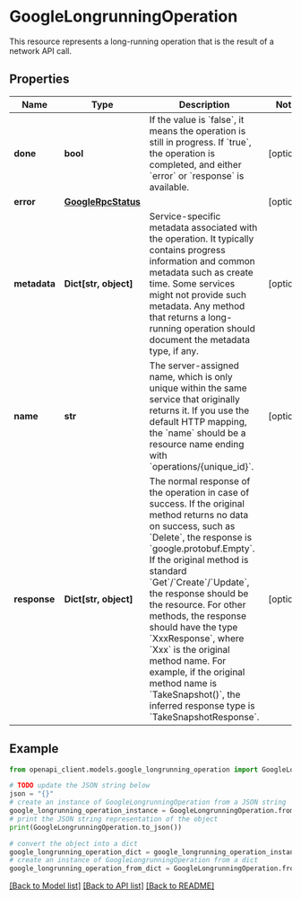 # GoogleLongrunningOperation

This resource represents a long-running operation that is the result of a network API call.

## Properties

Name | Type | Description | Notes
------------ | ------------- | ------------- | -------------
**done** | **bool** | If the value is &#x60;false&#x60;, it means the operation is still in progress. If &#x60;true&#x60;, the operation is completed, and either &#x60;error&#x60; or &#x60;response&#x60; is available. | [optional] 
**error** | [**GoogleRpcStatus**](GoogleRpcStatus.md) |  | [optional] 
**metadata** | **Dict[str, object]** | Service-specific metadata associated with the operation. It typically contains progress information and common metadata such as create time. Some services might not provide such metadata. Any method that returns a long-running operation should document the metadata type, if any. | [optional] 
**name** | **str** | The server-assigned name, which is only unique within the same service that originally returns it. If you use the default HTTP mapping, the &#x60;name&#x60; should be a resource name ending with &#x60;operations/{unique_id}&#x60;. | [optional] 
**response** | **Dict[str, object]** | The normal response of the operation in case of success. If the original method returns no data on success, such as &#x60;Delete&#x60;, the response is &#x60;google.protobuf.Empty&#x60;. If the original method is standard &#x60;Get&#x60;/&#x60;Create&#x60;/&#x60;Update&#x60;, the response should be the resource. For other methods, the response should have the type &#x60;XxxResponse&#x60;, where &#x60;Xxx&#x60; is the original method name. For example, if the original method name is &#x60;TakeSnapshot()&#x60;, the inferred response type is &#x60;TakeSnapshotResponse&#x60;. | [optional] 

## Example

```python
from openapi_client.models.google_longrunning_operation import GoogleLongrunningOperation

# TODO update the JSON string below
json = "{}"
# create an instance of GoogleLongrunningOperation from a JSON string
google_longrunning_operation_instance = GoogleLongrunningOperation.from_json(json)
# print the JSON string representation of the object
print(GoogleLongrunningOperation.to_json())

# convert the object into a dict
google_longrunning_operation_dict = google_longrunning_operation_instance.to_dict()
# create an instance of GoogleLongrunningOperation from a dict
google_longrunning_operation_from_dict = GoogleLongrunningOperation.from_dict(google_longrunning_operation_dict)
```
[[Back to Model list]](../README.md#documentation-for-models) [[Back to API list]](../README.md#documentation-for-api-endpoints) [[Back to README]](../README.md)


